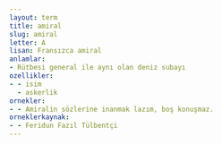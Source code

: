 ```yaml
---
layout: term
title: amiral
slug: amiral
letter: A
lisan: Fransızca amiral
anlamlar:
- Rütbesi general ile aynı olan deniz subayı
ozellikler:
- - isim
  - askerlik
ornekler:
- - Amiralin sözlerine inanmak lazım, boş konuşmaz.
orneklerkaynak:
- - Feridun Fazıl Tülbentçi
---
```

